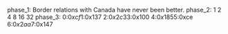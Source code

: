 phase_1:
Border relations with Canada have never been better.
phase_2:
1 2 4 8 16 32 
phase_3:
0:$0xcf  
1:$0x137 
2:$0x2c3 
3:$0x100 
4:$0x185 
5:$0xce 
6:$0x2aa 
7:$0x147 